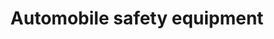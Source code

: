 ---
title: Automobile safety equipment
longTitle: 'Automobile safety equipment'
tags:
- gccommon
french:
- "[[Equipement de securite automobile]]"
usedFor:
- "[[Air bags]]"
- "[[Car restraints]]"
- "[[Car seats]]"
- "[[Seat belts]]"
---